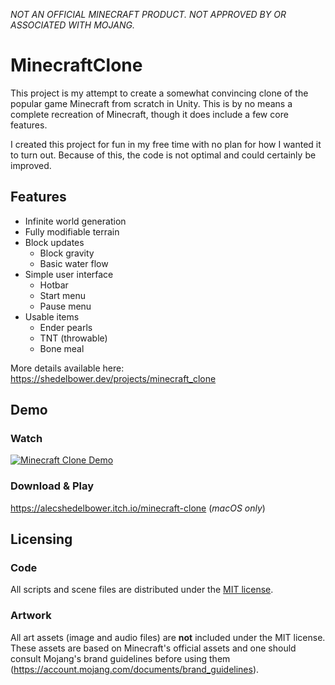 *NOT AN OFFICIAL MINECRAFT PRODUCT. NOT APPROVED BY OR ASSOCIATED WITH MOJANG.*

# MinecraftClone
This project is my attempt to create a somewhat convincing clone of the popular game Minecraft from scratch in Unity. This is by no means a complete recreation of Minecraft, though it does include a few core features.

I created this project for fun in my free time with no plan for how I wanted it to turn out. Because of this, the code is not optimal and could certainly be improved.

## Features
- Infinite world generation
- Fully modifiable terrain
- Block updates
  - Block gravity
  - Basic water flow
- Simple user interface
  - Hotbar
  - Start menu
  - Pause menu
- Usable items
  - Ender pearls
  - TNT (throwable)
  - Bone meal

More details available here: https://shedelbower.dev/projects/minecraft_clone

## Demo

### Watch

[![Minecraft Clone Demo](https://img.youtube.com/vi/AsjapB4e4cM/0.jpg)](https://www.youtube.com/watch?v=AsjapB4e4cM)

### Download & Play


https://alecshedelbower.itch.io/minecraft-clone (*macOS only*)


## Licensing

### Code

All scripts and scene files are distributed under the [MIT license](LICENSE.md).

### Artwork

All art assets (image and audio files) are **not** included under the MIT license. These assets are based on Minecraft's official assets and one should consult Mojang's brand guidelines before using them (https://account.mojang.com/documents/brand_guidelines).
